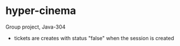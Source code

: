 # hyper-cinema
Group project, Java-304

- tickets are creates with status "false" when the session is created

